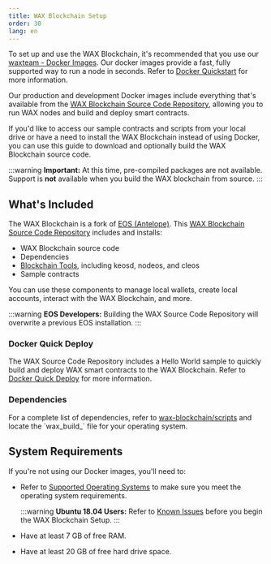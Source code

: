 ```yaml
---
title: WAX Blockchain Setup
order: 30
lang: en
---
```


To set up and use the WAX Blockchain, it's recommended that you use our <a href="https://hub.docker.com/u/waxteam" target="_blank">waxteam - Docker Images</a>. Our docker images provide a fast, fully supported way to run a node in seconds. Refer to [Docker Quickstart](/docs/dapp-development/docker-setup/) for more information.

Our production and development Docker images include everything that's available from the <a href="https://github.com/worldwide-asset-exchange/wax-blockchain" target="_blank">WAX Blockchain Source Code Repository</a>, allowing you to run WAX nodes and build and deploy smart contracts.

If you'd like to access our sample contracts and scripts from your local drive or have a need to install the WAX Blockchain instead of using Docker, you can use this guide to download and optionally build the WAX Blockchain source code.

:::warning
<strong>Important:</strong> At this time, pre-compiled packages are not available. Support is <strong>not</strong> available when you build the WAX blockchain from source.
:::

## What's Included

The WAX Blockchain is a fork of <a href="https://docs.eosnetwork.com/" target="_blank">EOS (Antelope)</a>. This <a href="https://github.com/worldwide-asset-exchange/wax-blockchain" target="_blank">WAX Blockchain Source Code Repository</a> includes and installs:

- WAX Blockchain source code
- Dependencies
- [Blockchain Tools](/docs/tools/blockchain_tools), including keosd, nodeos, and cleos
- Sample contracts

You can use these components to manage local wallets, create local accounts, interact with the WAX Blockchain, and more.

:::warning
<strong>EOS Developers:</strong> Building the WAX Source Code Repository will overwrite a previous EOS installation.
:::

### Docker Quick Deploy

The WAX Source Code Repository includes a Hello World sample to quickly build and deploy WAX smart contracts to the WAX Blockchain. Refer to [Docker Quick Deploy](/docs/dapp-development/deploy-dapp-on-wax/deploy_docker) for more information.

### Dependencies

<p>For a complete list of dependencies, refer to <a href="https://github.com/worldwide-asset-exchange/wax-blockchain/tree/develop/scripts" target="_blank">wax-blockchain/scripts</a> and locate the `wax_build_` file for your operating system.</p>

## System Requirements

If you're not using our Docker images, you'll need to:

- Refer to [Supported Operating Systems](/docs/tools/os) to make sure you meet the operating system requirements.

  :::warning
  <strong>Ubuntu 18.04 Users:</strong> Refer to [Known Issues](/docs/troubleshooting/) before you begin the WAX Blockchain Setup.
  :::

- Have at least 7 GB of free RAM.

- Have at least 20 GB of free hard drive space.
